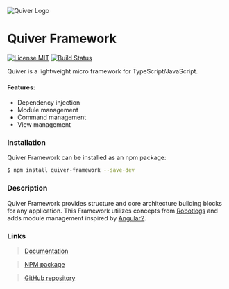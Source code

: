 ![Quiver Logo](https://i.imgur.com/yIMCP49.png)
# Quiver Framework

[![License MIT](https://img.shields.io/badge/license-mit-blue.svg)](https://github.com/kristapsPelna/Quiver-Framework/blob/master/LICENSE.md)
[![Build Status](https://travis-ci.org/kristapsPelna/Quiver-Framework.svg?branch=master)](https://travis-ci.org/kristapsPelna/Quiver-Framework)

Quiver is a lightweight micro framework for TypeScript/JavaScript.

#### Features:

* Dependency injection
* Module management
* Command management
* View management

### Installation

Quiver Framework can be installed as an npm package:

```bash
$ npm install quiver-framework --save-dev
```

### Description

Quiver Framework provides structure and core architecture building blocks for any application.
This Framework utilizes concepts from [Robotlegs](http://www.robotlegs.org/) and adds module management inspired by [Angular2](https://angular.io/).

### Links

> [Documentation](https://kristapspelna.github.io/Quiver-Framework/globals.html)

> [NPM package](https://www.npmjs.com/package/quiver-framework)

> [GitHub repository](https://github.com/kristapsPelna/Quiver-Framework)